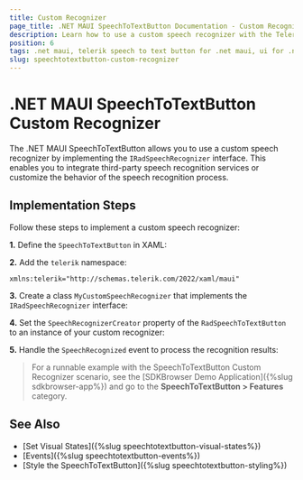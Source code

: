 ```yaml
---
title: Custom Recognizer
page_title: .NET MAUI SpeechToTextButton Documentation - Custom Recognizer
description: Learn how to use a custom speech recognizer with the Telerik SpeechToTextButton for .NET MAUI.
position: 6
tags: .net maui, telerik speech to text button for .net maui, ui for .net maui, custom recognizer, microsoft .net maui
slug: speechtotextbutton-custom-recognizer
---
```


# .NET MAUI SpeechToTextButton Custom Recognizer

The .NET MAUI SpeechToTextButton allows you to use a custom speech recognizer by implementing the `IRadSpeechRecognizer` interface. This enables you to integrate third-party speech recognition services or customize the behavior of the speech recognition process.

## Implementation Steps

Follow these steps to implement a custom speech recognizer:

**1.** Define the `SpeechToTextButton` in XAML:

<snippet id='speechtotext-custom-recognizer' />

**2.** Add the `telerik` namespace:

```XAML
xmlns:telerik="http://schemas.telerik.com/2022/xaml/maui"
```

**3.** Create a class `MyCustomSpeechRecognizer` that implements the `IRadSpeechRecognizer` interface:

<snippet id='speechtotext-mycustomrecognizer' />

**4.** Set the `SpeechRecognizerCreator` property of the `RadSpeechToTextButton` to an instance of your custom recognizer:

<snippet id='speechtotext-speech-recognizer-creator' />

**5.** Handle the `SpeechRecognized` event to process the recognition results:

<snippet id='speechtotext-events-speech-recognized' />

> For a runnable example with the SpeechToTextButton Custom Recognizer scenario, see the [SDKBrowser Demo Application]({%slug sdkbrowser-app%}) and go to the **SpeechToTextButton > Features** category.

## See Also

- [Set Visual States]({%slug speechtotextbutton-visual-states%})
- [Events]({%slug speechtotextbutton-events%})
- [Style the SpeechToTextButton]({%slug speechtotextbutton-styling%})